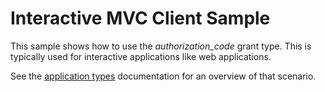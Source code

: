 # Interactive MVC Client Sample

This sample shows how to use the *authorization_code* grant type. This is typically used for interactive applications like web applications.

See the [application types](https://docs.duendesoftware.com/identityserver/v5/basics/application_types/#interactive-clients) documentation for an overview of that scenario.